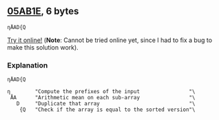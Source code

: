 ## [05AB1E], 6 bytes

    ηÅAD{Q

[Try it online!][TIO-j88vizrt] (**Note**: Cannot be tried online yet, since I had to fix a bug to make this solution work).

### Explanation

    ηÅAD{Q

    η        "Compute the prefixes of the input                "\
     ÅA      "Arithmetic mean on each sub-array                "\
       D     "Duplicate that array                             "\
        {Q   "Check if the array is equal to the sorted version"\

[05AB1E]: https://github.com/Adriandmen/05AB1E
[TIO-j88vizrt]: https://tio.run/##MzBNTDJM/f//3PbDrY4u1YH//wMA "05AB1E – Try It Online"
